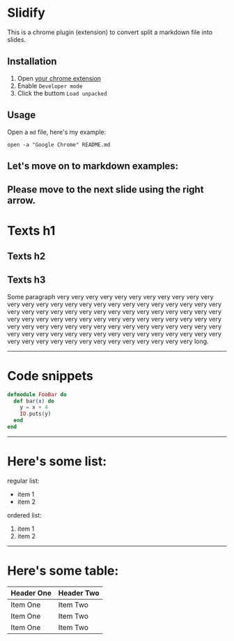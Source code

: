 # Slidify

This is a chrome plugin (extension) to convert split a markdown file into slides.

## Installation

1. Open [your chrome extension](chrome://extensions/)
2. Enable `Developer mode`
3. Click the buttom `Load unpacked`

## Usage

Open a `md` file, here's my example:

```shell
open -a "Google Chrome" README.md
```

## Let's move on to markdown examples:

Please move to the next slide using the right arrow.
---
<!-- Start by checking this slide comment, this might help -->
# Texts h1

## Texts h2

## Texts h3

Some paragraph very very very very very very very very very very very very very very very very very very very very very very very very very very very very very very very very very very very very very very very very very very very very very very very very very very very very very very very very very very very very very very very very very very very very very very very very very very very very very very very very very very very very very very very very very very very very very very very very very very very long.

---

# Code snippets

```elixir
defmodule FooBar do
  def bar(x) do
    y = x + 4
    IO.puts(y)
  end
end
```

---

# Here's some list:

regular list:

- item 1
- item 2

ordered list:

1. item 1
1. item 2

---

# Here's some table:

| Header One     | Header Two     |
| :------------- | :------------- |
| Item One       | Item Two       |
| Item One       | Item Two       |
| Item One       | Item Two       |
